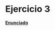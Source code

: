 # Ejercicio 3
**[Enunciado](https://docs.google.com/document/d/1oXWiIOeo_E19RI7CCiqu_sqHYHk0tDx6pPKaLeI6uH8/edit)**